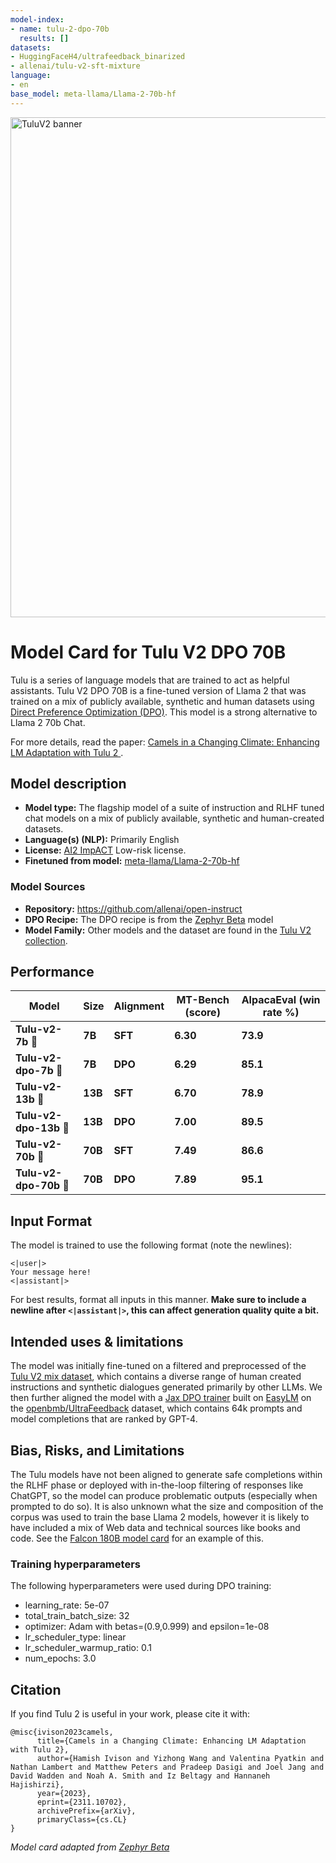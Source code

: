 ```yaml
---
model-index:
- name: tulu-2-dpo-70b
  results: []
datasets:
- HuggingFaceH4/ultrafeedback_binarized
- allenai/tulu-v2-sft-mixture
language:
- en
base_model: meta-llama/Llama-2-70b-hf
---
```



<img src="https://huggingface.co/datasets/allenai/blog-images/resolve/main/tulu-v2/Tulu%20V2%20banner.png" alt="TuluV2 banner" width="800" style="margin-left:'auto' margin-right:'auto' display:'block'"/>


# Model Card for Tulu V2 DPO 70B

Tulu is a series of language models that are trained to act as helpful assistants. 
Tulu V2 DPO 70B is a fine-tuned version of Llama 2 that was trained on a mix of publicly available, synthetic and human datasets using [Direct Preference Optimization (DPO)](https://arxiv.org/abs/2305.18290). 
This model is a strong alternative to Llama 2 70b Chat.

For more details, read the paper: [Camels in a Changing Climate: Enhancing LM Adaptation with Tulu 2
](https://arxiv.org/abs/2311.10702).


## Model description

- **Model type:** The flagship model of a suite of instruction and RLHF tuned chat models on a mix of publicly available, synthetic and human-created datasets.
- **Language(s) (NLP):** Primarily English
- **License:** [AI2 ImpACT](https://allenai.org/impact-license) Low-risk license.
- **Finetuned from model:** [meta-llama/Llama-2-70b-hf](https://huggingface.co/meta-llama/Llama-2-70b-hf)

### Model Sources

- **Repository:** https://github.com/allenai/open-instruct
- **DPO Recipe:** The DPO recipe is from the [Zephyr Beta](https://huggingface.co/HuggingFaceH4/zephyr-7b-beta) model
- **Model Family:** Other models and the dataset are found in the [Tulu V2 collection](https://huggingface.co/collections/allenai/tulu-v2-suite-6551b56e743e6349aab45101).

## Performance

| Model | Size | Alignment | MT-Bench (score) | AlpacaEval (win rate %) |
|-------------|-----|----|---------------|--------------|
| **Tulu-v2-7b** 🐪 | **7B** | **SFT** | **6.30** | **73.9** |
| **Tulu-v2-dpo-7b** 🐪 | **7B** | **DPO** | **6.29** | **85.1** |
| **Tulu-v2-13b** 🐪 | **13B** | **SFT** | **6.70** | **78.9** |
| **Tulu-v2-dpo-13b** 🐪 | **13B** | **DPO** | **7.00** | **89.5** |
| **Tulu-v2-70b** 🐪 | **70B** | **SFT** | **7.49** | **86.6** |
| **Tulu-v2-dpo-70b** 🐪 | **70B** | **DPO** | **7.89** | **95.1** |

## Input Format

The model is trained to use the following format (note the newlines):
```
<|user|>
Your message here!
<|assistant|>
```

For best results, format all inputs in this manner. **Make sure to include a newline after `<|assistant|>`, this can affect generation quality quite a bit.**


## Intended uses & limitations

The model was initially fine-tuned on a filtered and preprocessed of the [Tulu V2 mix dataset](https://huggingface.co/datasets/allenai/tulu-v2-sft-mixture), which contains a diverse range of human created instructions and synthetic dialogues generated primarily by other LLMs. 
We then further aligned the model with a [Jax DPO trainer](https://github.com/hamishivi/EasyLM/blob/main/EasyLM/models/llama/llama_train_dpo.py) built on [EasyLM](https://github.com/young-geng/EasyLM) on the [openbmb/UltraFeedback](https://huggingface.co/datasets/openbmb/UltraFeedback) dataset, which contains 64k prompts and model completions that are ranked by GPT-4. 


<!--  You can find the datasets used for training Tulu V2 [here]() 

Here's how you can run the model using the `pipeline()` function from 🤗 Transformers:

```python
# Install transformers from source - only needed for versions <= v4.34
# pip install git+https://github.com/huggingface/transformers.git
# pip install accelerate

import torch
from transformers import pipeline

pipe = pipeline("text-generation", model="HuggingFaceH4/tulu-2-dpo-70b", torch_dtype=torch.bfloat16, device_map="auto")

# We use the tokenizer's chat template to format each message - see https://huggingface.co/docs/transformers/main/en/chat_templating
messages = [
    {
        "role": "system",
        "content": "You are a friendly chatbot who always responds in the style of a pirate",
    },
    {"role": "user", "content": "How many helicopters can a human eat in one sitting?"},
]
prompt = pipe.tokenizer.apply_chat_template(messages, tokenize=False, add_generation_prompt=True)
outputs = pipe(prompt, max_new_tokens=256, do_sample=True, temperature=0.7, top_k=50, top_p=0.95)
print(outputs[0]["generated_text"])
# <|system|>
# You are a friendly chatbot who always responds in the style of a pirate.</s>
# <|user|>
# How many helicopters can a human eat in one sitting?</s>
# <|assistant|>
# Ah, me hearty matey! But yer question be a puzzler! A human cannot eat a helicopter in one sitting, as helicopters are not edible. They be made of metal, plastic, and other materials, not food!
```-->

## Bias, Risks, and Limitations

<!-- This section is meant to convey both technical and sociotechnical limitations. -->

The Tulu models have not been aligned to generate safe completions within the RLHF phase or deployed with in-the-loop filtering of responses like ChatGPT, so the model can produce problematic outputs (especially when prompted to do so). 
It is also unknown what the size and composition of the corpus was used to train the base Llama 2 models, however it is likely to have included a mix of Web data and technical sources like books and code. See the [Falcon 180B model card](https://huggingface.co/tiiuae/falcon-180B#training-data) for an example of this.


### Training hyperparameters

The following hyperparameters were used during DPO training:
- learning_rate: 5e-07
- total_train_batch_size: 32
- optimizer: Adam with betas=(0.9,0.999) and epsilon=1e-08
- lr_scheduler_type: linear
- lr_scheduler_warmup_ratio: 0.1
- num_epochs: 3.0


## Citation

If you find Tulu 2 is useful in your work, please cite it with:

```
@misc{ivison2023camels,
      title={Camels in a Changing Climate: Enhancing LM Adaptation with Tulu 2}, 
      author={Hamish Ivison and Yizhong Wang and Valentina Pyatkin and Nathan Lambert and Matthew Peters and Pradeep Dasigi and Joel Jang and David Wadden and Noah A. Smith and Iz Beltagy and Hannaneh Hajishirzi},
      year={2023},
      eprint={2311.10702},
      archivePrefix={arXiv},
      primaryClass={cs.CL}
}
```

*Model card adapted from [Zephyr Beta](https://huggingface.co/HuggingFaceH4/zephyr-7b-beta/blob/main/README.md)*